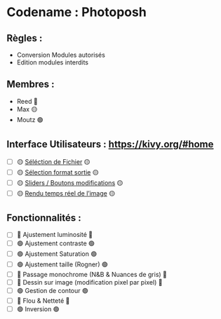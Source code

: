 # Codename : Photoposh

## Règles : 
-	Conversion Modules autorisés
-	Edition modules interdits

## Membres :
- Reed 🔴
- Max 🟡
- Moutz 🟢

## Interface Utilisateurs : https://kivy.org/#home
- [ ]	🟡 [Séléction de Fichier](https://stackoverflow.com/questions/3579568/choosing-a-file-in-python-with-simple-dialog) 🟡
- [ ]	🟡 [Sélection format sortie](https://stackoverflow.com/questions/11137120/how-to-convert-an-image-from-one-format-to-another-with-python) 🟡
- [ ]	🟡 [Sliders / Boutons modifications](https://kivy.org/#home) 🟡
- [ ]	🟡 [Rendu temps réel de l’image](https://stackoverflow.com/questions/45025869/how-to-process-images-in-real-time-and-output-a-real-time-video-of-the-result) 🟡

## Fonctionnalités :
-	[ ] 🔴 Ajustement luminosité 🔴
-	[ ] 🟢 Ajustement contraste 🟢
-	[ ] 🟢 Ajustement Saturation 🟢
-	[ ] 🟢 Ajustement taille (Rogner) 🟢
-	[ ] 🔴 Passage monochrome (N&B & Nuances de gris) 🔴
-	[ ] 🔴 Dessin sur image (modification pixel par pixel) 🔴
-	[ ] 🟢 Gestion de contour 🟢
-	[ ] 🔴 Flou & Netteté 🔴
-	[ ] 🟢 Inversion 🟢
